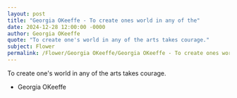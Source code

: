 ```yaml
---
layout: post
title: "Georgia OKeeffe - To create ones world in any of the"
date: 2024-12-28 12:00:00 -0000
author: Georgia OKeeffe
quote: "To create one's world in any of the arts takes courage."
subject: Flower
permalink: /Flower/Georgia OKeeffe/Georgia OKeeffe - To create ones world in any of the
---
```


To create one's world in any of the arts takes courage.

- Georgia OKeeffe
